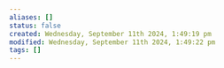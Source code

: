 ```yaml
---
aliases: []
status: false
created: Wednesday, September 11th 2024, 1:49:19 pm
modified: Wednesday, September 11th 2024, 1:49:22 pm
tags: []
---
```

